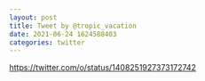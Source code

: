 ```yaml
--- 
layout: post 
title: Tweet by @tropic_vacation 
date: 2021-06-24 1624588403 
categories: twitter 
--- 
```

https://twitter.com/o/status/1408251927373172742